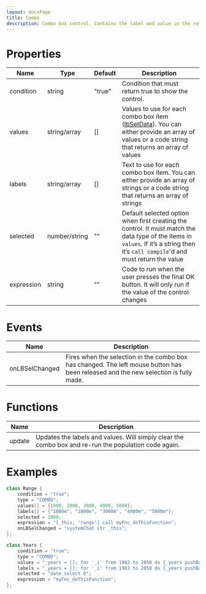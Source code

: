 ```yaml
---
layout: docsPage
title: Combo
description: Combo box control. Contains the label and value in the returned data.
---
```


# Properties

<table>
    <thead>
        <tr>
            <th>Name</th>
            <th>Type</th>
            <th>Default</th>
            <th>Description</th>
        </tr>
    </thead>
    <tbody>
        <tr>
            <td>condition</td>
            <td>string</td>
            <td>"true"</td>
            <td>Condition that must return true to show the control.</td>
        </tr>
        <tr>
            <td>values</td>
            <td>string/array</td>
            <td>[]</td>
            <td>Values to use for each combo box item (<a href="https://community.bistudio.com/wiki/lbSetData">lbSetData</a>). You can either provide an array of values or a code string that returns an array of values</td>
        </tr>
        <tr>
            <td>labels</td>
            <td>string/array</td>
            <td>[]</td>
            <td>Text to use for each combo box item. You can either provide an array of strings or a code string that returns an array of strings</td>
        </tr>
        <tr>
            <td>selected</td>
            <td>number/string</td>
            <td>""</td>
            <td>Default selected option when first creating the control. It must match the data type of the items in <code>values</code>. If it’s a string then it’s <code>call compile</code>'d and must return the value</td>
        </tr>
        <tr>
            <td>expression</td>
            <td>string</td>
            <td>""</td>
            <td>Code to run when the user presses the final OK button. It will only run if the value of the control changes</td>
        </tr>
    </tbody>
</table>

# Events
<table>
    <thead>
        <tr>
            <th>Name</th>
            <th>Description</th>
        </tr>
    </thead>
    <tbody>
        <tr>
            <td>onLBSelChanged</td>
            <td>Fires when the selection in the combo box has changed. The left mouse button has been released and the new selection is fully made.</td>
        </tr>
    </tbody>
</table>

# Functions
<table>
    <thead>
        <tr>
            <th>Name</th>
            <th>Description</th>
        </tr>
    </thead>
    <tbody>
        <tr>
            <td>update</td>
            <td>Updates the labels and values. Will simply clear the combo box and re-run the population code again.</td>
        </tr>
    </tbody>
</table>

# Examples
```c++
class Range {
    condition = "true";
    type = "COMBO";
    values[] = {1000, 2000, 3000, 4000, 5000};
    labels[] = {"1000m", "2000m", "3000m", "4000m", "5000m"};
    selected = 1000;
    expression = "[_this, 'range'] call myFnc_doThisFunction";
    onLBSelChanged = "systemChat str _this";
};

class Years {
    condition = "true";
    type = "COMBO";
    values = "_years = []; for '_i' from 1982 to 2050 do {_years pushBack _i}; _years";
    labels = "_years = []; for '_i' from 1982 to 2050 do {_years pushBack str _i}; _years";
    selected = "date select 0";
    expression = "myFnc_doThisFunction";
};
```
